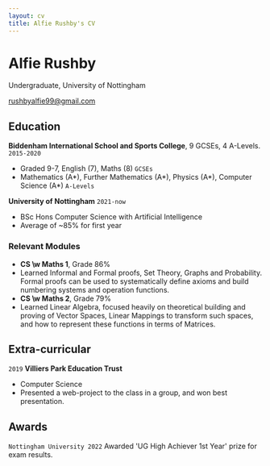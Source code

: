 ```yaml
---
layout: cv
title: Alfie Rushby's CV
---
```

# Alfie Rushby
Undergraduate, University of Nottingham

<div id="webaddress">
<a href="rushbyalfie99@gmail.com">rushbyalfie99@gmail.com</a>
</div>


## Education

__Biddenham International School and Sports College__, 9 GCSEs, 4 A-Levels.
`2015-2020`
- Graded 9-7, English (7), Maths (8) `GCSEs`
- Mathematics (A\*), Further Mathematics (A\*), Physics (A\*), Computer Science (A\*) `A-Levels`

__University of Nottingham__
`2021-now`
- BSc Hons Computer Science with Artificial Intelligence 
- Average of ~85% for first year

### Relevant Modules


- __CS \w Maths 1__, Grade 86%
- Learned Informal and Formal proofs, Set Theory, Graphs and Probability. Formal proofs can be used to systematically define axioms and build numbering systems and operation functions.
- __CS \w Maths 2__, Grade 79%
- Learned Linear Algebra, focused heavily on theoretical building and proving of Vector Spaces, Linear Mappings to transform such spaces, and how to represent these functions in terms of Matrices.



## Extra-curricular 

`2019`
__Villiers Park Education Trust__
- Computer Science
- Presented a web-project to the class in a group, and won best presentation.

## Awards

`Nottingham University 2022`
 Awarded 'UG High Achiever 1st Year' prize for exam results.


<!-- ### Footer

Last updated: May 2013 -->


